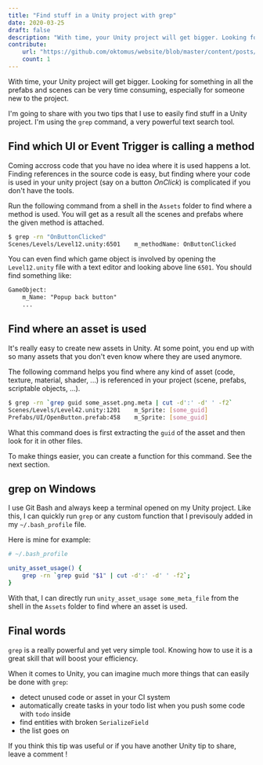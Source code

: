 ```yaml
---
title: "Find stuff in a Unity project with grep"
date: 2020-03-25
draft: false
description: "With time, your Unity project will get bigger. Looking for something in all the prefabs and scenes can be very time consuming, especially for someone new to the project. Using grep can help you find your way in a project much faster."
contribute:
    url: "https://github.com/oktomus/website/blob/master/content/posts/2020/grep-and-unity.md"
    count: 1
---
```


With time, your Unity project will get bigger. Looking for something in all the prefabs and scenes can be very time consuming, especially for someone new to the project.

I'm going to share with you two tips that I use to easily find stuff in a Unity project. I'm using the `grep` command, a very powerful text search tool.

## Find which UI or Event Trigger is calling a method

Coming accross code that you have no idea where it is used happens a lot. Finding references in the source code is easy, but finding where your code is used in your unity project (say on a button *OnClick*) is complicated if you don't have the tools.

Run the following command from a shell in the `Assets` folder to find where a method is used. You will get as a result all the scenes and prefabs where the given method is attached.

```sh
$ grep -rn "OnButtonClicked"
Scenes/Levels/Level12.unity:6501    m_methodName: OnButtonClicked
```

You can even find which game object is involved by opening the `Level12.unity` file with a text editor and looking above line `6501`. You should find something like:

```txt
GameObject:
    m_Name: "Popup back button"
    ...
```

## Find where an asset is used

It's really easy to create new assets in Unity. At some point, you end up with so many assets that you don't even know where they are used anymore.

The following command helps you find where any kind of asset (code, texture, material, shader, ...) is referenced in your project (scene, prefabs, scriptable objects, ...).

```sh
$ grep -rn `grep guid some_asset.png.meta | cut -d':' -d' ' -f2`
Scenes/Levels/Level42.unity:1201    m_Sprite: [some_guid]
Prefabs/UI/OpenButton.prefab:458    m_Sprite: [some_guid]
```

What this command does is first extracting the `guid` of the asset and then look for it in other files.

To make things easier, you can create a function for this command. See the next section.

## grep on Windows

I use Git Bash and always keep a terminal opened on my Unity project. Like this, I can quickly run `grep` or any custom function that I previsouly added in my `~/.bash_profile` file.

Here is mine for example:

```sh
# ~/.bash_profile

unity_asset_usage() {
    grep -rn `grep guid "$1" | cut -d':' -d' ' -f2`;
}
```

With that, I can directly run `unity_asset_usage some_meta_file` from the shell in the `Assets` folder to find where an asset is used.

## Final words

`grep` is a really powerful and yet very simple tool. Knowing how to use it is a great skill that will boost your efficiency.

When it comes to Unity, you can imagine much more things that can easily be done with `grep`:
- detect unused code or asset in your CI system
- automatically create tasks in your todo list when you push some code with `todo` inside
- find entities with broken `SerializeField`
- the list goes on

If you think this tip was useful or if you have another Unity tip to share, leave a comment !
